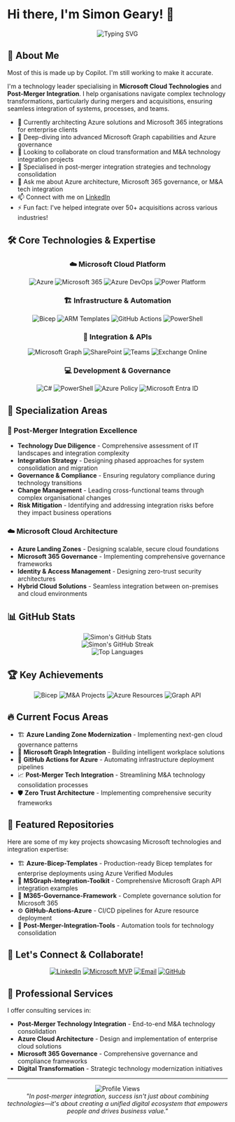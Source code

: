 # Hi there, I'm Simon Geary! 👋

<div align="center">
  <img src="https://readme-typing-svg.herokuapp.com?font=Fira+Code&pause=1000&color=0078D4&center=true&vCenter=true&width=600&lines=Welcome+to+my+GitHub+profile!;Azure+%26+Microsoft+365+Specialist;Post-Merger+Integration+Expert;Building+Cloud+Solutions+with+Impact!" alt="Typing SVG" />
</div>

## 🚀 About Me

Most of this is made up by Copilot. I'm still working to make it accurate.

I'm a technology leader specialising in **Microsoft Cloud Technologies** and **Post-Merger Integration**. I help organisations navigate complex technology transformations, particularly during mergers and acquisitions, ensuring seamless integration of systems, processes, and teams.

- 🔭 Currently architecting Azure solutions and Microsoft 365 integrations for enterprise clients
- 🌱 Deep-diving into advanced Microsoft Graph capabilities and Azure governance
- 👯 Looking to collaborate on cloud transformation and M&A technology integration projects  
- 💼 Specialised in post-merger integration strategies and technology consolidation
- 💬 Ask me about Azure architecture, Microsoft 365 governance, or M&A tech integration
- 📫 Connect with me on [LinkedIn](https://linkedin.com/in/simongeary)
- ⚡ Fun fact: I've helped integrate over 50+ acquisitions across various industries!

## 🛠️ Core Technologies & Expertise

<div align="center">

### ☁️ Microsoft Cloud Platform
![Azure](https://img.shields.io/badge/-Microsoft%20Azure-0078D4?style=flat-square&logo=microsoft-azure&logoColor=white)
![Microsoft 365](https://img.shields.io/badge/-Microsoft%20365-0078D4?style=flat-square&logo=microsoft-office&logoColor=white)
![Azure DevOps](https://img.shields.io/badge/-Azure%20DevOps-0078D7?style=flat-square&logo=azure-devops&logoColor=white)
![Power Platform](https://img.shields.io/badge/-Power%20Platform-742774?style=flat-square&logo=microsoft&logoColor=white)

### 🏗️ Infrastructure & Automation
![Bicep](https://img.shields.io/badge/-Bicep-0078D4?style=flat-square&logo=microsoft-azure&logoColor=white)
![ARM Templates](https://img.shields.io/badge/-ARM%20Templates-0078D4?style=flat-square&logo=microsoft-azure&logoColor=white)
![GitHub Actions](https://img.shields.io/badge/-GitHub%20Actions-2088FF?style=flat-square&logo=github-actions&logoColor=white)
![PowerShell](https://img.shields.io/badge/-PowerShell-5391FE?style=flat-square&logo=powershell&logoColor=white)

### 🔗 Integration & APIs
![Microsoft Graph](https://img.shields.io/badge/-Microsoft%20Graph-0078D4?style=flat-square&logo=microsoft&logoColor=white)
![SharePoint](https://img.shields.io/badge/-SharePoint-0078D4?style=flat-square&logo=microsoft-sharepoint&logoColor=white)
![Teams](https://img.shields.io/badge/-Microsoft%20Teams-6264A7?style=flat-square&logo=microsoft-teams&logoColor=white)
![Exchange Online](https://img.shields.io/badge/-Exchange%20Online-0078D4?style=flat-square&logo=microsoft-outlook&logoColor=white)

### 💻 Development & Governance
![C#](https://img.shields.io/badge/-C%23-239120?style=flat-square&logo=c-sharp&logoColor=white)
![PowerShell](https://img.shields.io/badge/-PowerShell-5391FE?style=flat-square&logo=powershell&logoColor=white)
![Azure Policy](https://img.shields.io/badge/-Azure%20Policy-0078D4?style=flat-square&logo=microsoft-azure&logoColor=white)
![Microsoft Entra ID](https://img.shields.io/badge/-Microsoft%20Entra%20ID-0078D4?style=flat-square&logo=microsoft&logoColor=white)

</div>

## 🎯 Specialization Areas

### 🤝 Post-Merger Integration Excellence
- **Technology Due Diligence** - Comprehensive assessment of IT landscapes and integration complexity
- **Integration Strategy** - Designing phased approaches for system consolidation and migration
- **Governance & Compliance** - Ensuring regulatory compliance during technology transitions
- **Change Management** - Leading cross-functional teams through complex organisational changes
- **Risk Mitigation** - Identifying and addressing integration risks before they impact business operations

### ☁️ Microsoft Cloud Architecture
- **Azure Landing Zones** - Designing scalable, secure cloud foundations
- **Microsoft 365 Governance** - Implementing comprehensive governance frameworks
- **Identity & Access Management** - Designing zero-trust security architectures
- **Hybrid Cloud Solutions** - Seamless integration between on-premises and cloud environments

## 📊 GitHub Stats

<div align="center">
  <img src="https://github-readme-stats.vercel.app/api?username=simongeary&show_icons=true&theme=github_dark_dimmed&hide_border=true&count_private=true&bg_color=0d1117&title_color=0078D4&icon_color=0078D4" alt="Simon's GitHub Stats" />
</div>

<div align="center">
  <img src="https://github-readme-streak-stats.herokuapp.com/?user=simongeary&theme=github-dark-blue&hide_border=true&background=0D1117&stroke=0078D4&ring=0078D4&fire=0078D4&currStreakLabel=0078D4" alt="Simon's GitHub Streak" />
</div>

<div align="center">
  <img src="https://github-readme-stats.vercel.app/api/top-langs/?username=simongeary&layout=compact&theme=github_dark_dimmed&hide_border=true&bg_color=0d1117&title_color=0078D4" alt="Top Languages" />
</div>

## 🏆 Key Achievements

<div align="center">

![Bicep](https://img.shields.io/badge/Bicep%20Templates-50+-0078D4?style=for-the-badge&logo=microsoft-azure&logoColor=white)
![M&A Projects](https://img.shields.io/badge/M%26A%20Integrations-50+-742774?style=for-the-badge&logo=microsoft&logoColor=white)
![Azure Resources](https://img.shields.io/badge/Azure%20Resources%20Managed-1000+-0078D4?style=for-the-badge&logo=microsoft-azure&logoColor=white)
![Graph API](https://img.shields.io/badge/Graph%20API%20Integrations-25+-0078D4?style=for-the-badge&logo=microsoft&logoColor=white)

</div>

## 🔥 Current Focus Areas

- 🏗️ **Azure Landing Zone Modernization** - Implementing next-gen cloud governance patterns
- 🔄 **Microsoft Graph Integration** - Building intelligent workplace solutions
- 🤖 **GitHub Actions for Azure** - Automating infrastructure deployment pipelines
- 📈 **Post-Merger Tech Integration** - Streamlining M&A technology consolidation processes
- 🛡️ **Zero Trust Architecture** - Implementing comprehensive security frameworks

## 📝 Featured Repositories

Here are some of my key projects showcasing Microsoft technologies and integration expertise:

- 🏗️ **Azure-Bicep-Templates** - Production-ready Bicep templates for enterprise deployments using Azure Verified Modules
- 🔗 **MSGraph-Integration-Toolkit** - Comprehensive Microsoft Graph API integration examples
- 🚀 **M365-Governance-Framework** - Complete governance solution for Microsoft 365
- ⚙️ **GitHub-Actions-Azure** - CI/CD pipelines for Azure resource deployment
- 🔄 **Post-Merger-Integration-Tools** - Automation tools for technology consolidation

## 🤝 Let's Connect & Collaborate!

<div align="center">

[![LinkedIn](https://img.shields.io/badge/-LinkedIn-0077B5?style=for-the-badge&logo=linkedin&logoColor=white)](https://linkedin.com/in/simongeary)
[![Microsoft MVP](https://img.shields.io/badge/-Microsoft%20Community-0078D4?style=for-the-badge&logo=microsoft&logoColor=white)](https://mvp.microsoft.com)
[![Email](https://img.shields.io/badge/-Email-0078D4?style=for-the-badge&logo=microsoft-outlook&logoColor=white)](mailto:simon@example.com)
[![GitHub](https://img.shields.io/badge/-Follow%20on%20GitHub-181717?style=for-the-badge&logo=github&logoColor=white)](https://github.com/simongeary)

</div>

## 💼 Professional Services

I offer consulting services in:
- **Post-Merger Technology Integration** - End-to-end M&A technology consolidation
- **Azure Cloud Architecture** - Design and implementation of enterprise cloud solutions  
- **Microsoft 365 Governance** - Comprehensive governance and compliance frameworks
- **Digital Transformation** - Strategic technology modernization initiatives

---

<div align="center">
  <img src="https://komarev.com/ghpvc/?username=simongeary&color=0078D4&style=flat-square&label=Profile+Views" alt="Profile Views" />
</div>

<div align="center">
  <i>"In post-merger integration, success isn't just about combining technologies—it's about creating a unified digital ecosystem that empowers people and drives business value."</i>
</div>

